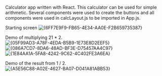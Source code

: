 Calculator app written with React. This calculator can be used for simple arithmetic. Several components were used to create the buttons and all components were used in calcLayout.js to be imported in App.js.

Starting screen
![{6FF7E9F9-FB65-4E34-AA0E-F2B659735387}](https://user-images.githubusercontent.com/99367990/217693002-2522cca3-55d8-45ce-97d6-e1105b180b3e.png)

Demo of multiplying 21 * 2.
![{05F99AD3-A78F-4EDA-B5B9-1E73E8D2EEF5}](https://user-images.githubusercontent.com/99367990/217693058-f201fbd9-2bbc-420c-bb29-8f48c40c72de.png)
![{086A7CD7-8DA6-48AD-BF3E-D75457AA4C97}](https://user-images.githubusercontent.com/99367990/217693078-e9f751ae-46c0-47ea-832b-a390e77b6d25.png)
![{1E84AA1A-5FA8-4242-9C62-4C402FE3A6EA}](https://user-images.githubusercontent.com/99367990/217693082-44453c9f-c073-41cc-a0a6-935134fec3ff.png)

Demo of the result from 1 / 2.
![{A5E56C88-A02E-4627-BA07-D041A81ABB53}](https://user-images.githubusercontent.com/99367990/217693194-2ba44535-1669-46e2-b90a-65f2698d8ef5.png)
